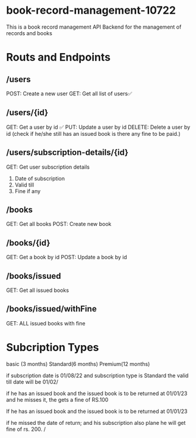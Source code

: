 # book-record-management-10722

This is a book record management API Backend for the management of records and books

# Routs and Endpoints

## /users
POST: Create a new user 
GET: Get all list of users✅

## /users/{id} 
GET: Get a user by id ✅
PUT: Update a user by id
DELETE: Delete a user by id (check if he/she still has an issued book is there any fine to be paid.)

## /users/subscription-details/{id}
GET: Get user subscription details
1. Date of subscription
2. Valid till
3. Fine if any

## /books

GET: Get all books
POST: Create new book

## /books/{id}
GET: Get a book by id
POST: Update a book by id

## /books/issued
GET: Get all issued books

## /books/issued/withFine
GET: ALL issued books with fine

# Subcription Types

basic (3 months)
Standard(6 months)
Premium(12 months)

if subscription date is 01/08/22
and subscription type is Standard
the valid till date will be 01/02/

if he has an issued book and the issued book is to be returned at 01/01/23
and he misses it, the gets a fine of RS.100

If he has an issued book and the issued book is to be returned at 01/01/23

if  he missed the date of return;
and his subscription also plane he will get fine of rs. 200. /
